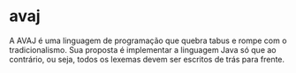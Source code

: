 # avaj
A AVAJ é uma linguagem de programação que quebra tabus e rompe com o tradicionalismo. Sua proposta é implementar a linguagem Java só que ao contrário, ou seja, todos os lexemas devem ser escritos de trás para frente.
